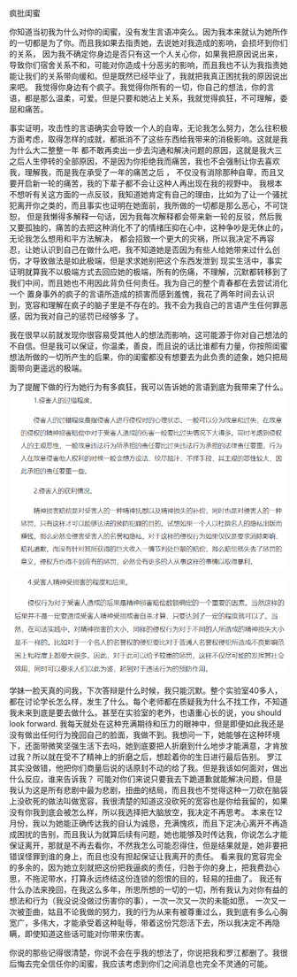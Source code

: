 疯批闺蜜

你知道当初我为什么对你的闺蜜，没有发生言语冲突么。因为我本来就认为她所作的一切都是为了你。而且我如果去指责她，去说她对我造成的影响，会损坏到你们的关系，
因为我不确定你身边是否只有这一个人关心你，如果我把原因说出来，导致你们宿舍关系不和，可能对你造成十分恶劣的影响，而且我也不认为我指责她能让我们的关系带向缓和。但是既然已经毕业了，我就把我真正困扰我的原因说出来吧。 
我觉得你身边有个疯子。我觉得你所有的一切，你自己的想法，你的言语，都是那么温柔，可爱。但是只要和她沾上关系，我就觉得疯狂，不可理解，委屈和痛苦。

事实证明，攻击性的言语确实会导致一个人的自卑，无论我怎么努力，怎么往积极方面考虑，取得怎样的成就，都抵消不了这些东西给我带来的消极影响。这就是我为什么大二整整一年
都不敢再卖出一步去沟通和解决问题的原因，这就是我大三之后人生停转的全部原因，不是因为你拒绝我而痛苦，我也不会强制让你去喜欢我，理解我，而是我在承受了一年的痛苦之后 ，
不仅没有消除那种自卑，而且又要开启新一轮的痛苦，我的下辈子都不会让这种人再出现在我的视野中。
我根本不想听有关这方面的一点反驳，我知道她肯定有自己的理由，比如为了让一个骚扰犯离开你之类的，而且事实也证明在她面前，我所做的一切都是那么恶心，不可饶恕，
但是我懒得多解释一句话，因为我每次解释都会带来新一轮的反驳，然后我又要孤独的，痛苦的去把这种消化不了的情绪压抑在心中，这种争吵是无休止的，无论我怎么想用和平方法解决，
都会招致一个更大的灾祸，所以我决定不再容忍，让她认识到自己在做什么吧，我不知道她是否因为有些人给她带来过什么创伤，才导致做法是如此极端，但是求求她别把这个东西发泄到
现实生活中，事实证明就算我不以极端方式去回应她的极端，所有的伤痛，不理解，沉默都转移到了我们中间，而且她也不用因此背负任何责任。我为自己的整个青春都在去尝试消化一个
置身事外的疯子的言语所造成的损害而感到羞愧，我花了两年时间去认识到，宽容和理解在疯子的脑子里是不存在的。我不会为我自己的言语产生任何罪恶感，因为我对自己的惩罚已经够多
了。

我在很早以前就发现你很容易受其他人的想法而影响，这可能源于你对自己想法的不自信。但是我可以保证，你温柔，善良，而且说的话比谁都有力量，你按照闺蜜想法所做的一切所产生的后果，你的闺蜜都没有想要去为此负责的迹象，她只把局面带向更遥远的极端。

为了提醒下做的行为她行为有多疯狂，我可以告诉她的言语到底为我带来了什么。
![img_12.png](img_12.png)

![img_13.png](img_13.png)

学妹一脸天真的问我，下次答辩是什么时候，我只能沉默。整个实验室40多人，都在讨论学长怎么样，发生了什么。每个老师都在质疑我为什么不找工作，不知道我未来到底是要去做什么。甚至在实验室的老外，也语重心长的说，you should look forward.
我每天就处在这种充满期待和压力的眼神中，但是即便如此我还是没有做出任何行为挽回自己的脸面，我做不到。我想问一下，她能够在这种环境下，还面带微笑坚强生活下去吗，她到底要把人折磨到什么地步才能满意，才肯放过我？所以就在受不了精神上的折磨之后，想趁着你的生日进行最后告别。
罗江其实没做错，他把你们商量后说的话原封不动的给了我。但是我该如何面对，做出什么反应，谁来告诉我？ 可能对你们来说只要我去下跪道歉就能解决问题，但是我认为这是所有悲剧中最为悲剧，扭曲的结局，而且我也不觉得这种一刀砍在脑袋上没砍死的做法叫做宽容，我很清楚的知道这没砍死的宽容也是你给我留的，如果没有你我到底会被怎么样，所以我选择把大脑放空，我决定不再思考。
本来在12月份，我以为她能正确传达我的自认为诚恳，充满愧疚，而且下定决心离开不再造成困扰的告别，而且我认为就算后续有问题，她也能够及时传达我，你说怎么才能保证离开，那就是不再去看你，不然我怎么可能忍得住，但是结果就是，她非要把错误怪罪到谁的身上，而且也没有担起保证让我离开的责任。
看来我的宽容完全的多余的，因为她立刻就把这份把我逼疯的责任，归咎于你的身上，把我费劲心思，不拖泥带水，打算永远终结这份连锁的怨恨的目的，轻易的扭曲了。 我还有什么办法来挽回，在我这么多年，所思所想的一切的一切，所有我认为对你有益的想法和行为（我没说没做过伤害你的事），一次一次又一次的未能如愿，
一次又一次被歪曲，姑且不论我做的努力，我的行为从来有被尊重过么，我到底有多么心胸宽广，多伟大，才能承受着这种耻辱，带着这份咒怨活下去，所以我决定不再隐瞒，即使知道这些话可能对你带来伤害。

你说的那些记得很清楚，你说不会在乎我的想法了，你说把我和罗江都删了。我很后悔去完全信任你的闺蜜，我应该考虑到你们之间消息也完全不灵通的可能。

 

